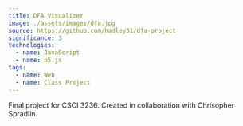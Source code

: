 ```yaml
---
title: DFA Visualizer
image: ./assets/images/dfa.jpg
source: https://github.com/hadley31/dfa-project
significance: 3
technologies:
  - name: JavaScript
  - name: p5.js
tags:
  - name: Web
  - name: Class Project
---
```


Final project for CSCI 3236. Created in collaboration with Chrisopher Spradlin.
